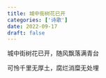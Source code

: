 ```yaml
---
title: 城中街树花已开
categories: ['诗歌']
date: 2022-09-17
draft: false
---
```


城中街树花已开，随风飘落满青台

可怜千里无厚土，腐烂消糜无处埋